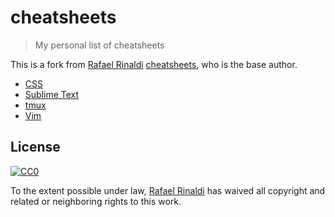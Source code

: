 [author]: http://rinaldi.io
[author-cheatsheets]: https://github.com/rafaelrinaldi/cheatsheets
[cc0]: http://creativecommons.org/publicdomain/zero/1.0

# cheatsheets

> My personal list of cheatsheets

This is a fork from [Rafael Rinaldi][author] [cheatsheets][author-cheatsheets], who is the base author.

* [CSS](./css)
* [Sublime Text](./subl)
* [tmux](./tmux)
* [Vim](./vim)

## License

[![CC0](http://mirrors.creativecommons.org/presskit/buttons/88x31/svg/cc-zero.svg)][cc0]

To the extent possible under law, [Rafael Rinaldi][author] has waived all copyright and related or neighboring rights to this work.
